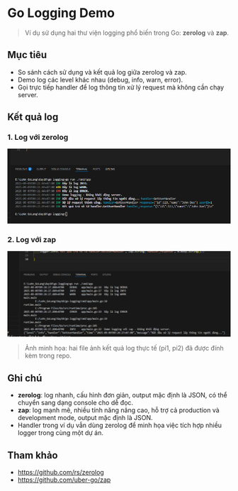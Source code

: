 # Go Logging Demo

> Ví dụ sử dụng hai thư viện logging phổ biến trong Go: **zerolog** và **zap**.

## Mục tiêu

- So sánh cách sử dụng và kết quả log giữa zerolog và zap.
- Demo log các level khác nhau (debug, info, warn, error).
- Gọi trực tiếp handler để log thông tin xử lý request mà không cần chạy server.

## Kết quả log

### 1. Log với zerolog

![Log với zerolog](./demo/zero-log.png)

### 2. Log với zap

![Log với zap](./demo/zap-logging.png)

> Ảnh minh họa: hai file ảnh kết quả log thực tế (pi1, pi2) đã được đính kèm trong repo.

## Ghi chú

- **zerolog**: log nhanh, cấu hình đơn giản, output mặc định là JSON, có thể chuyển sang dạng console cho dễ đọc.
- **zap**: log mạnh mẽ, nhiều tính năng nâng cao, hỗ trợ cả production và development mode, output mặc định là JSON.
- Handler trong ví dụ vẫn dùng zerolog để minh họa việc tích hợp nhiều logger trong cùng một dự án.

## Tham khảo

- https://github.com/rs/zerolog
- https://github.com/uber-go/zap
